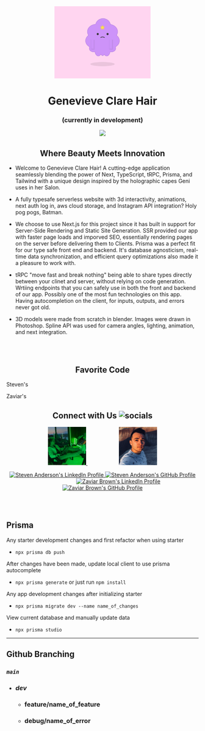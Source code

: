 <div align="center">
<img src="./public/1.png" width="50%" />
</div>

<div align="center">
  <h1>
    Genevieve Clare Hair
  </h1>

### (currently in development)

</div>

<p align="center"> 
  <img src="https://skillicons.dev/icons?i=next,prisma,ts,vercel,nodejs,aws,babel,vscode,git,github,tailwind,blender, &perline=6">
</p>

<div align="center">

## Where Beauty Meets Innovation

</div>

</div>

-   Welcome to Genevieve Clare Hair! A cutting-edge application seamlessly blending the power of Next, TypeScript, tRPC, Prisma, and Tailwind with a unique design inspired by the holographic capes Geni uses in her Salon.

-   A fully typesafe serverless website with 3d interactivity, animations, next auth log in, aws cloud storage, and Instagram API integration? Holy pog pogs, Batman.

-   We choose to use Next.js for this project since it has built in support for Server-Side Rendering and Static Site Generation. SSR provided our app with faster page loads and imporved SEO, essentially rendering pages on the server before delivering them to Clients. Prisma was a perfect fit for our type safe front end and backend. It's database agnosticism, real-time data synchronization, and efficient query optimizations also made it a pleasure to work with.

-   tRPC "move fast and break nothing" being able to share types directly between your clinet and server, without relying on code generation. Wrtiing endpoints that you can safely use in both the front and backend of our app. Possibly one of the most fun technologies on this app. Having autocompletion on the client, for inputs, outputs, and errors never got old.

-   3D models were made from scratch in blender. Images were drawn in Photoshop. Spline API was used for camera angles, lighting, animation, and next integration.

<br></br>

<div align="center">

<h2>Favorite Code </h2>

</div>

Steven's

Zaviar's

<h2 align="center">Connect with Us <img alt="socials" src="https://a.slack-edge.com/6c404/marketing/img/homepage/bold-existing-users/waving-hand.gif" height="25" width="25"/></h2>

<p align="center">
  <a href="https://www.linkedin.com/in/stevenanderson-dev/">
    <img src="./public/devs/hackerman.png" alt="Steven Anderson" height="100" width="100" />
  </a>
                    
  <a href="https://www.linkedin.com/in/caleb-cleghorn-31843b189/">
    <img src="./public/devs/burgerman.png" alt="Zaviar Brown" height="100" width="100" />
  </a>
</p>

<p align="center">
  <a href="https://www.linkedin.com/in/stevenanderson-dev/">
    <img src="https://skillicons.dev/icons?i=linkedin&perline=1" alt="Steven Anderson's LinkedIn Profile" height="50" />
  </a>
  <a href="https://github.com/StevenBradleyA">
    <img src="https://skillicons.dev/icons?i=github&perline=1" alt="Steven Anderson's GitHub Profile" height="50" />
  </a>
                      
  <a href="https://www.linkedin.com/in/zaviar-brown-9a1b581b9/">
    <img src="https://skillicons.dev/icons?i=linkedin&perline=1" alt="Zaviar Brown's LinkedIn Profile" height="50" />
  </a>
  <a href="https://github.com/ZaviarBrown">
    <img src="https://skillicons.dev/icons?i=github&perline=1" alt="Zaviar Brown's GitHub Profile" height="50" />
  </a>
</p>

<br></br>

## Prisma

Any starter development changes and first refactor when using starter

-   `npx prisma db push`

After changes have been made, update local client to use prisma autocomplete

-   `npx prisma generate` or just run `npm install`

Any app development changes after initializing starter

-   `npx prisma migrate dev --name name_of_changes`

View current database and manually update data

-   `npx prisma studio`

---

## Github Branching

### **_`main`_**

-   ### **_dev_**

    -   ### feature/name_of_feature
    -   ### debug/name_of_error
